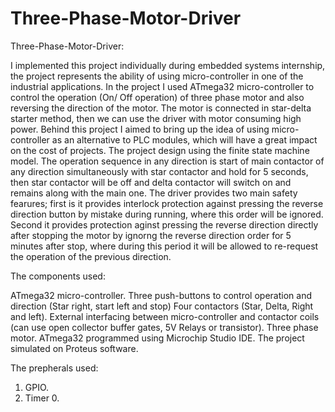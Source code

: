 # Three-Phase-Motor-Driver

Three-Phase-Motor-Driver:

I implemented this project individually during embedded systems internship, the project represents the ability of using micro-controller in one of the industrial applications. In the project I used ATmega32 micro-controller to control the operation (On/ Off operation) of three phase motor and also reversing the direction of the motor. The motor is connected in star-delta starter method, then we can use the driver with motor consuming high power. Behind this project I aimed to bring up the idea of using micro-controller as an alternative to PLC modules, which will have a great impact on the cost of projects.
The project design using the finite state machine model.
The operation sequence in any direction is start of main contactor of any direction simultaneously with star contactor and hold for 5 seconds, then star contactor will be off and delta contactor will switch on and remains along with the main one.
The driver provides two main safety fearures; first is it provides interlock protection against pressing the reverse direction button by mistake during running, where this order will be ignored. Second it provides protection aginst pressing the reverse direction directly after stopping the motor by ignorng the reverse direction order for 5 minutes after stop, where during this period it will be allowed to re-request the operation of the previous direction.

The components used:

ATmega32 micro-controller.
Three push-buttons to control operation and direction (Star right, start left and stop)
Four contactors (Star, Delta, Right and left). External interfacing between micro-controller and contactor coils (can use open collector buffer gates, 5V Relays or transistor).
Three phase motor. ATmega32 programmed using Microchip Studio IDE. The project simulated on Proteus software.

The prepherals used:

1. GPIO.
2. Timer 0.
